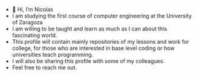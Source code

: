 - 👋 Hi, I’m Nicolas
- I am studying the first course of computer engineering at the University of Zaragoza
- I am willing to be taught and learn as much as I can about this fascinating world.
- This profile will contain mainly repositories of my lessons and work for college, for those who are interested in base level coding
or how universities teach programming.
- I will also be sharing this profile with some of my colleagues.
- Feel free to reach me out.

<!---
nicolas-pueyo/nicolas-pueyo is a ✨ special ✨ repository because its `README.md` (this file) appears on your GitHub profile.
You can click the Preview link to take a look at your changes.
--->
